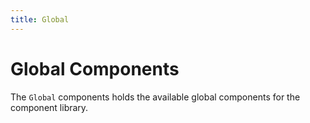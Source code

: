 ```yaml
---
title: Global
---
```


# Global Components

The `Global` components holds the available global components for the component library.
